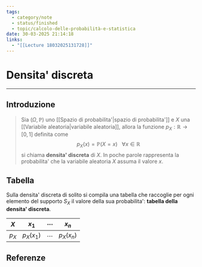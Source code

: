 ```yaml
---
tags:
  - category/note
  - status/finished
  - topic/calcolo-delle-probabilità-e-statistica
date: 30-03-2025 21:14:18
links:
  - "[[Lecture 18032025131728]]"
---
```

# Densita' discreta
---
## Introduzione
> Sia $(\Omega, \mathbb{P})$ uno [[Spazio di probabilita'|spazio di probabilita']] e $X$ una [[Variabile aleatoria|variabile aleatoria]], allora la funzione $p_{X} : \mathbb{R} \to [0, 1]$ definita come
> $$p_{X}(x) = \mathbb{P}(X = x) \ \ \ \forall x \in \mathbb{R}$$
> si chiama **densita' discreta** di $X$.
> In poche parole rappresenta la probabilita' che la variabile aleatoria $X$ assuma il valore $x$.

## Tabella
Sulla densita' discreta di solito si compila una tabella che raccoglie per ogni elemento del supporto $S_{X}$ il valore della sua probabilita': **tabella della densita' discreta**.

| $X$     | $x_{1}$      | $\cdots$ | $x_{n}$      |
| ------- | ------------ | -------- | ------------ |
| $p_{X}$ | $p_{X}(x_1)$ | $\cdots$ | $p_{X}(x_n)$ |

## Referenze